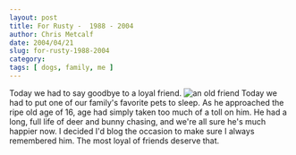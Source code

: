 ```yaml
---
layout: post
title: For Rusty -  1988 - 2004
author: Chris Metcalf
date: 2004/04/21
slug: for-rusty-1988-2004
category: 
tags: [ dogs, family, me ]
---
```


Today we had to say goodbye to a loyal friend.
<img src="/uploads/goodbye_rusty.jpg" alt="an old friend" />
Today we had to put one of our family's favorite pets to sleep. As he approached the ripe old age of 16, age had simply taken too much of a toll on him. He had a long, full life of deer and bunny chasing, and we're all sure he's much happier now.
I decided I'd blog the occasion to make sure I always remembered him. The most loyal of friends deserve that.
